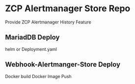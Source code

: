 # ZCP Alertmanager Store Repo
Provide ZCP Alertmanager History Feature

## MariadDB Deploy
helm or Deployment.yaml

## Webhook-Alertmanger-Store Deploy

Docker build
Docker Image Push
